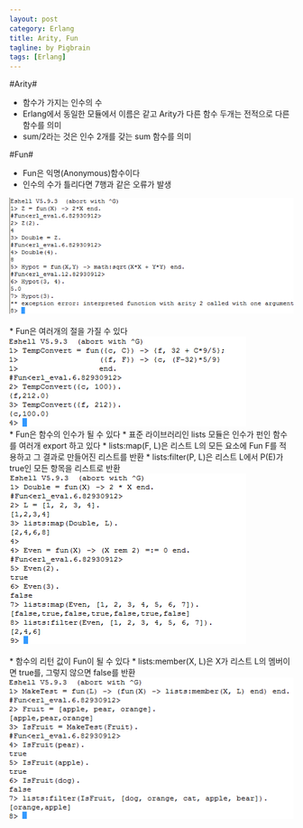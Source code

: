 ```yaml
---
layout: post
category: Erlang
title: Arity, Fun
tagline: by Pigbrain
tags: [Erlang]
---
```


<!--more-->

#Arity#  
* 함수가 가지는 인수의 수  
* Erlang에서 동일한 모듈에서 이름은 같고 Arity가 다른 함수 두개는 전적으로 다른 함수를 의미  
* sum/2라는 것은 인수 2개를 갖는 sum 함수를 의미  
  
  
#Fun#
* Fun은 익명(Anonymous)함수이다  
* 인수의 수가 틀리다면 7행과 같은 오류가 발생  
<img src="/assets/themes/Snail/img/Erlang/Fun_Arity/fun-1.png" alt="">  
<br>  
<br>  
* Fun은 여러개의 절을 가질 수 있다 
<img src="/assets/themes/Snail/img/Erlang/Fun_Arity/fun-2.png" alt="">  
<br>  
* Fun은 함수의 인수가 될 수 있다  
	* 표준 라이브러리인 lists 모듈은 인수가 펀인 함수를 여러개 export 하고 있다  
	* lists:map(F, L)은 리스트 L의 모든 요소에 Fun F를 적용하고 그 결과로 만들어진 리스트를 반환  
	* lists:filter(P, L)은 리스트 L에서 P(E)가 true인 모든 항목을 리스트로 반환 
<img src="/assets/themes/Snail/img/Erlang/Fun_Arity/fun-3.png" alt="">  
<br>  
<br>  
* 함수의 리턴 값이 Fun이 될 수 있다  
	* lists:member(X, L)은 X가 리스트 L의 멤버이면 true를, 그렇지 않으면 false를 반환
<img src="/assets/themes/Snail/img/Erlang/Fun_Arity/fun-4.png" alt="">    

